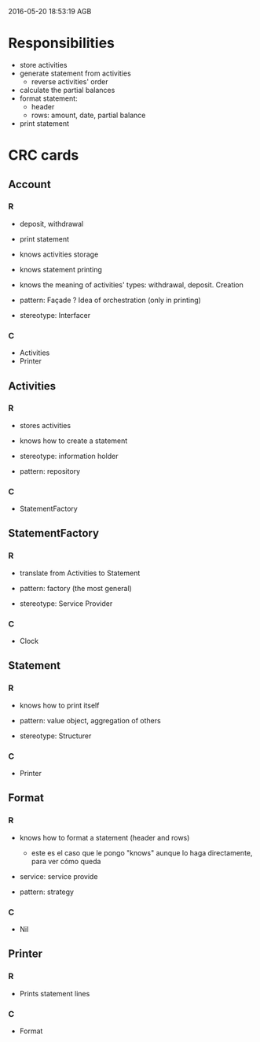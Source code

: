 2016-05-20 18:53:19 AGB

# Responsibilities

  * store activities
  * generate statement from activities
    * reverse activities' order
  * calculate the partial balances
  * format statement:
    * header
    * rows: amount, date, partial balance
  * print statement

# CRC cards

## Account
### R
  * deposit, withdrawal
  * print statement

  * knows activities storage
  * knows statement printing
  * knows the meaning of activities' types: withdrawal, deposit. Creation

  * pattern: Façade ? Idea of orchestration (only in printing)
  * stereotype: Interfacer

### C
  * Activities
  * Printer


## Activities
### R 
  * stores activities
  * knows how to create a statement

  * stereotype: information holder
  * pattern: repository

### C
  * StatementFactory

## StatementFactory
### R 
  * translate from Activities to  Statement

  * pattern: factory (the most general)
  * stereotype: Service Provider

### C
  * Clock

## Statement
### R
  * knows how to print itself

  * pattern: value object, aggregation of others
  * stereotype: Structurer

### C
  * Printer

## Format
### R
  * knows how to format a statement (header and rows)
	  * este es el caso que le pongo "knows" aunque lo haga directamente, para ver cómo queda

  * service: service provide
  * pattern: strategy

### C
  * Nil

## Printer
### R
  * Prints statement lines

### C
  * Format
